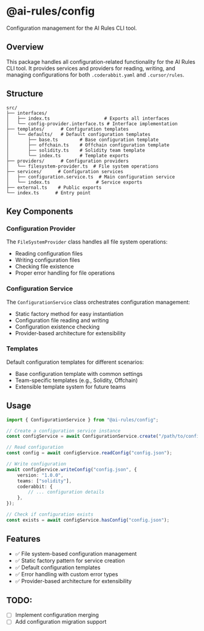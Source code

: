 # @ai-rules/config

Configuration management for the AI Rules CLI tool.

## Overview

This package handles all configuration-related functionality for the AI Rules CLI tool. It provides services and providers for reading, writing, and managing configurations for both `.coderabbit.yaml` and `.cursor/rules`.

## Structure

```
src/
├── interfaces/
│   ├── index.ts                    # Exports all interfaces
│   └── config-provider.interface.ts # Interface implementation
├── templates/      # Configuration templates
│   └── defaults/   # Default configuration templates
│       ├── base.ts        # Base configuration template
│       ├── offchain.ts    # Offchain configuration template
│       ├── solidity.ts    # Solidity team template
│       └── index.ts       # Template exports
├── providers/      # Configuration providers
│   └── filesystem-provider.ts  # File system operations
├── services/      # Configuration services
│   ├── configuration.service.ts  # Main configuration service
│   └── index.ts                 # Service exports
├── external.ts    # Public exports
└── index.ts      # Entry point
```

## Key Components

### Configuration Provider

The `FileSystemProvider` class handles all file system operations:

-   Reading configuration files
-   Writing configuration files
-   Checking file existence
-   Proper error handling for file operations

### Configuration Service

The `ConfigurationService` class orchestrates configuration management:

-   Static factory method for easy instantiation
-   Configuration file reading and writing
-   Configuration existence checking
-   Provider-based architecture for extensibility

### Templates

Default configuration templates for different scenarios:

-   Base configuration template with common settings
-   Team-specific templates (e.g., Solidity, Offchain)
-   Extensible template system for future teams

## Usage

```typescript
import { ConfigurationService } from "@ai-rules/config";

// Create a configuration service instance
const configService = await ConfigurationService.create("/path/to/config");

// Read configuration
const config = await configService.readConfig("config.json");

// Write configuration
await configService.writeConfig("config.json", {
    version: "1.0.0",
    teams: ["solidity"],
    coderabbit: {
        // ... configuration details
    },
});

// Check if configuration exists
const exists = await configService.hasConfig("config.json");
```

## Features

-   ✅ File system-based configuration management
-   ✅ Static factory pattern for service creation
-   ✅ Default configuration templates
-   ✅ Error handling with custom error types
-   ✅ Provider-based architecture for extensibility

## TODO:

-   [ ] Implement configuration merging
-   [ ] Add configuration migration support

